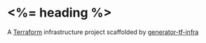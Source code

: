 # <%= heading %>

A [Terraform](https://www.terraform.io/) infrastructure project scaffolded by [generator-tf-infra](https://www.npmjs.com/package/generator-tf-infra)
